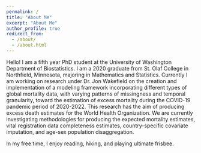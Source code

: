 ```yaml
---
permalink: /
title: "About Me"
excerpt: "About Me"
author_profile: true
redirect_from: 
  - /about/
  - /about.html
---
```


Hello! I am a fifth year PhD student at the University of Washington Department of Biostatistics. I am a 2020 graduate from St. Olaf College in Northfield, Minnesota, majoring in Mathematics and Statistics. Currently I am working on research under Dr. Jon Wakefield on the creation and implementation of a modeling framework incorporating different types of global mortality data, with varying patterns of missingness and temporal granularity, toward the estimation of excess mortality during the COVID-19 pandemic period of 2020-2022. This research has the aim of producing excess death estimates for the World Health Organization. We are currently investigating methodologies for producing the expected mortality estimates, vital registration data completeness estimates, country-specific covariate imputation, and age-sex population disaggregation.

In my free time, I enjoy reading, hiking, and playing ultimate frisbee.
